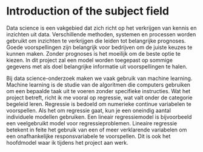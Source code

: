 # Introduction of the subject field

Data science is een vakgebied dat zich richt op het verkrijgen van kennis en inzichten uit data. Verschillende methoden, systemen en processen worden gebruikt om inzichten te verkrijgen die leiden tot belangrijke prognoses. Goede voorspellingen zijn belangrijk voor bedrijven om de juiste keuzes te kunnen maken. Zonder prognoses is het moeilijk om de beste optie te kiezen. In dit project zal een model worden toegepast op sommige gegevens met als doel belangrijke informatie uit voorspellingen te halen. 

Bij data science-onderzoek maken we vaak gebruik van machine learning. Machine learning is de studie van de algoritmen die computers gebruiken om een bepaalde taak uit te voeren zonder specifieke instructies. Wat het project betreft, richt ik me vooral op regressie, wat valt onder de categorie begeleid leren. Regressie is bedoeld om numerieke continue variabelen te voorspellen. Als het om regressie gaat, kun je een oneindig aantal individuele modellen gebruiken. Een lineair regressiemodel is bijvoorbeeld een veelgebruikt model voor regressieproblemen. Lineaire regressie betekent in feite het gebruik van een of meer verklarende variabelen om een onafhankelijke responsvariabele te voorspellen. Dit is ook het hoofdmodel waar ik tijdens het project aan werk.
